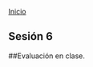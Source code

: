 <!-- No borrar o modificar -->
[Inicio](./index.md)

## Sesión 6


<!-- Su documentación aquí -->

##Evaluación en clase.



